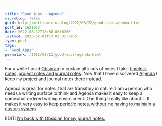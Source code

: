 ```yaml
---

title: "Good Apps - Agenda"
microblog: false
guid: http://matti.micro.blog/2022/08/22/good-apps-agenda.html
post_id: 1621032
date: 2022-08-22T18:50:00+0200
lastmod: 2023-02-01T13:02:31+0200
type: post
tags:
- "Good Apps"
permalink: /2022/08/22/good-apps-agenda.html
---
```

<p>For a while I used <a href="https://blog.martin-haehnel.de/2022/02/27/good-apps-obsidian.html">Obsidian</a> to contain all kinds of notes I take: <a href="https://blog.martin-haehnel.de/2022/07/18/the-three-types.html">timeless notes, project notes and journal notes</a>. Now that I have discovered <a href="https://agenda.com">Agenda</a> I keep my project and journal notes there instead.</p>
<p>Agenda is great for notes, that are transitory in nature. I am a person who needs a writing surface to think and Agenda makes it easy to keep a somewhat ordered writing environment. One thing I really like about it: It makes it very easy to keep periodic notes, <a href="https://blog.martin-haehnel.de/2022/08/22/stock-is-better.html">without me having to maintain a custom system</a>.</p>

EDIT: [I'm back with Obsidian for my journal notes.](/2022/09/22/after-three-months.html)
